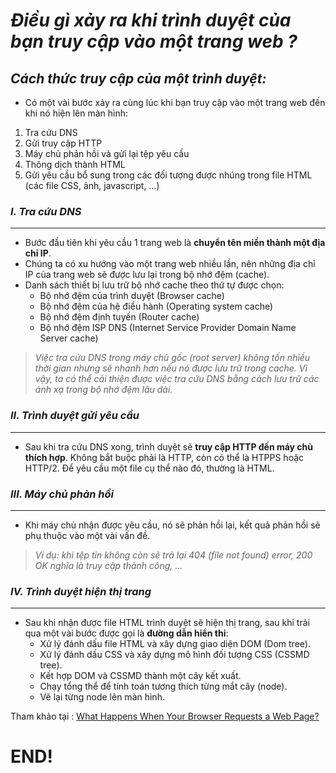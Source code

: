 # *Điều gì xảy ra khi trình duyệt của bạn truy cập vào một trang web ?*

## *Cách thức truy cập của một trình duyệt:*  

- Có một vài bước xảy ra cùng lúc khi bạn truy cập vào một trang web đến khi nó hiện lên màn hình:  
1. Tra cứu DNS
2. Gửi truy cập HTTP
3. Máy chủ phản hồi và gửi lại tệp yêu cầu
4. Thông dịch thành HTML
5. Gửi yêu cầu bổ sung trong các đối tượng được nhúng trong file HTML (các file CSS, ảnh, javascript, ...)

### *I. Tra cứu DNS*
---  
- Bước đầu tiên khi yêu cầu 1 trang web là **chuyển tên miền thành một địa chỉ IP**.  
- Chúng ta có xu hướng vào một trang web nhiều lần, nên những địa chỉ IP của trang web sẽ được lưu lại trong bộ nhớ đệm (cache).  
- Danh sách thiết bị lưu trữ bộ nhớ cache theo thứ tự được chọn:  
  - Bộ nhớ đệm của trình duyệt (Browser cache)  
  - Bộ nhớ đệm của hệ điều hành (Operating system cache)  
  - Bộ nhớ đệm định tuyến (Router cache)
  - Bộ nhớ đệm ISP DNS (Internet Service Provider Domain Name Server cache)  

>*Việc tra cứu DNS trong máy chủ gốc (root server) không tốn nhiều thời gian nhưng sẽ nhanh hơn nếu nó được lưu trữ trong cache. Vì vậy, ta có thể cải thiện được việc tra cứu DNS bằng cách lưu trữ các ánh xạ trong bộ nhớ đệm lâu dài.*

### *II. Trình duyệt gửi yêu cầu*
---  
- Sau khi tra cứu DNS xong, trình duyệt sẽ **truy cập HTTP đến máy chủ thích hợp**. Không bắt buộc phải là HTTP, còn có thể là HTPPS hoặc HTTP/2. Để yêu cầu một file cụ thể nào đó, thường là HTML.  

### *III. Máy chủ phản hồi*
---  
- Khi máy chủ nhận được yêu cầu, nó sẽ phản hồi lại, kết quả phản hồi sẽ phụ thuộc vào một vài vấn đề. 
>*Ví dụ: khi tệp tin không còn sẽ trả lại 404 (file not found) error, 200 OK nghĩa là truy cập thành công, ...* 

### *IV. Trình duyệt hiện thị trang*
---  
- Sau khi nhận được file HTML trình duyệt sẽ hiện thị trang, sau khi trải qua một vài bước được gọi là **đường dẫn hiển thi**:
  - Xử lý đánh dấu file HTML và xây dựng giao diện DOM (Dom tree).  
  - Xử lý đánh dấu CSS và xây dựng mô hình đối tượng CSS (CSSMD tree).
  - Kết hợp DOM và CSSMD thành một cây kết xuất.
  - Chạy tổng thể để tính toán tương thích từng mắt cây (node).
  - Vẽ lại từng node lên màn hình.

Tham khảo tại : [What Happens When Your Browser Requests a Web Page?](https://vanseodesign.com/web-design/browser-requests/)
# END!
